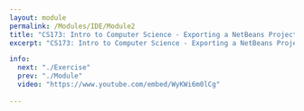 ```yaml
---
layout: module
permalink: /Modules/IDE/Module2
title: "CS173: Intro to Computer Science - Exporting a NetBeans Project"
excerpt: "CS173: Intro to Computer Science - Exporting a NetBeans Project"

info:
  next: "./Exercise"
  prev: "./Module"
  video: "https://www.youtube.com/embed/WyKWi6m0lCg"
  
---
```

